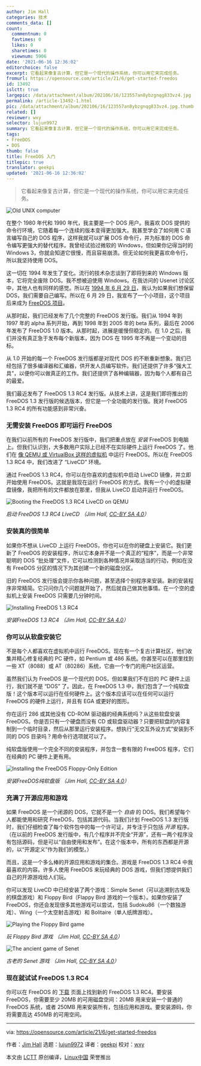```yaml
---
author: Jim Hall
categories: 技术
comments_data: []
count:
  commentnum: 0
  favtimes: 0
  likes: 0
  sharetimes: 0
  viewnum: 5906
date: '2021-06-16 12:36:02'
editorchoice: false
excerpt: 它看起来像复古计算，但它是一个现代的操作系统，你可以用它来完成任务。
fromurl: https://opensource.com/article/21/6/get-started-freedos
id: 13492
islctt: true
largepic: /data/attachment/album/202106/16/123557an8ybzgnqg833vz4.jpg
permalink: /article-13492-1.html
pic: /data/attachment/album/202106/16/123557an8ybzgnqg833vz4.jpg.thumb.jpg
related: []
reviewer: wxy
selector: lujun9972
summary: 它看起来像复古计算，但它是一个现代的操作系统，你可以用它来完成任务。
tags:
- FreeDOS
- DOS
thumb: false
title: FreeDOS 入门
titlepic: true
translator: geekpi
updated: '2021-06-16 12:36:02'
---
```



> 
> 它看起来像复古计算，但它是一个现代的操作系统，你可以用它来完成任务。
> 
> 
> 


![](/data/attachment/album/202106/16/123557an8ybzgnqg833vz4.jpg "Old UNIX computer")


在整个 1980 年代和 1990 年代，我主要是一个 DOS 用户。我喜欢 DOS 提供的命令行环境，它随着每一个连续的版本变得更加强大。我甚至学会了如何用 C 语言编写自己的 DOS 程序，这样我就可以扩展 DOS 命令行，并为标准的 DOS 命令编写更强大的替代程序。我曾经试验过微软的 Windows，但如果你记得当时的 Windows 3，你就会知道它很慢，而且容易崩溃。但无论如何我更喜欢命令行，所以我坚持使用 DOS。


这一切在 1994 年发生了变化。流行的技术杂志谈到了即将到来的 Windows 版本，它将完全废除 DOS。我不想被迫使用 Windows。在我访问的 Usenet 讨论区中，其他人也有同样的感觉。所以在 [1994 年 6 月 29 日](https://groups.google.com/g/comp.os.msdos.apps/c/oQmT4ETcSzU/m/O1HR8PE2u-EJ)，我认为如果我们想保留 DOS，我们需要自己编写。所以在 6 月 29 日，我宣布了一个小项目，这个项目后来成为 [FreeDOS 项目](https://www.freedos.org/)。


从那时起，我们已经发布了几个完整的 FreeDOS 发行版。我们从 1994 年到 1997 年的 alpha 系列开始，再到 1998 年到 2005 年的 beta 系列，最后在 2006 年发布了 FreeDOS 1.0 版本。从那时起，进展是缓慢但稳定的。在 1.0 之后，我们并没有真正急于发布每个新版本，因为 DOS 在 1995 年不再是一个变动的目标。


从 1.0 开始的每一个 FreeDOS 发行版都是对现代 DOS 的不断重新想象。我们已经包括了很多编译器和汇编器，供开发人员编写软件。我们还提供了许多“强大工具”，以便你可以做真正的工作。我们还提供了各种编辑器，因为每个人都有自己的最爱。


我们最近发布了 FreeDOS 1.3 RC4 发行版。从技术上讲，这是我们即将推出的 FreeDOS 1.3 发行版的候选版本，但它是一个全功能的发行版。我对 FreeDOS 1.3 RC4 的所有功能感到非常兴奋。


### 无需安装 FreeDOS 即可运行 FreeDOS


在我们以前所有的 FreeDOS 发行版中，我们把重点放在 *安装* FreeDOS 到电脑上。但我们认识到，大多数用户实际上已经不在实际硬件上运行 FreeDOS 了。他们在 [像 QEMU 或 VirtualBox 这样的虚拟机](https://opensource.com/article/20/8/virt-tools) 中运行 FreeDOS。所以在 FreeDOS 1.3 RC4 中，我们改进了 “LiveCD” 环境。


通过 FreeDOS 1.3 RC4，你可以在你喜欢的虚拟机中启动 LiveCD 镜像，并立即开始使用 FreeDOS。这就是我现在运行 FreeDOS 的方式。我有一个小的虚拟硬盘镜像，我把所有的文件都放在那里，但我从 LiveCD 启动并运行 FreeDOS。


![Booting the FreeDOS 1.3 RC4 LiveCD on QEMU](/data/attachment/album/202106/16/123604cc1nc4fjxcep09cc.png "Booting the FreeDOS 1.3 RC4 LiveCD")


*启动 FreeDOS 1.3 RC4 LiveCD （Jim Hall, [CC-BY SA 4.0](https://creativecommons.org/licenses/by-sa/4.0/)）*


### 安装真的很简单


如果你不想从 LiveCD 上运行 FreeDOS，你也可以在你的硬盘上安装它。我们更新了 FreeDOS 的安装程序，所以它本身并不是一个真正的“程序”，而是一个非常聪明的 DOS “批处理”文件，它可以检测到各种情况并采取适当的行动，例如在没有 FreeDOS 分区的情况下为其创建一个新的磁盘分区。


旧的 FreeDOS 发行版会提示你各种问题，甚至选择个别程序来安装。新的安装程序非常精简。它只问你几个问题就开始了，然后就自己做其他事情。在一个空的虚拟机上安装 FreeDOS 只需要几分钟时间。


![Installing FreeDOS 1.3 RC4](/data/attachment/album/202106/16/123604cos9cvrvsloz5g5z.png "Installing FreeDOS 1.3 RC4")


*安装FreeDOS 1.3 RC4 （Jim Hall, [CC-BY SA 4.0](https://creativecommons.org/licenses/by-sa/4.0/)）*


### 你可以从软盘安装它


不是每个人都喜欢在虚拟机中运行 FreeDOS。现在有一个复古计算社区，他们收集并精心修复经典的 PC 硬件，如 Pentium 或 486 系统。你甚至可以在那里找到一些 XT（8088）或 AT（80286）系统，它由一个专门的用户社区运营。


虽然我们认为 FreeDOS 是一个现代的 DOS，但如果我们不在旧的 PC 硬件上运行，我们就不是 “DOS” 了。因此，在 FreeDOS 1.3 中，我们包含了一个纯软盘版！这个版本可以运行在任何硬件上。这个版本应该可以在任何可以运行 FreeDOS 的硬件上运行，并且有 EGA 或更好的图形。


你在运行 286 或其他没有 CD-ROM 驱动器的经典系统吗？从这些软盘安装 FreeDOS。你是否只有一个硬盘而没有 CD 或软盘驱动器？只要把软盘的内容复制到一个临时目录，然后从那里运行安装程序。想执行“无交互外设方式”安装到不同的 DOS 目录吗？用命令行选项就可以了。


纯软盘版使用一个完全不同的安装程序，并包含一套有限的 FreeDOS 程序，它们在经典的 PC 硬件上更有用。


![Installing the FreeDOS Floppy-Only Edition](/data/attachment/album/202106/16/123605bcnpiew4k34nqs2s.png "Installing the FreeDOS Floppy-Only Edition")


*安装FreeDOS纯软盘版 （Jim Hall, [CC-BY SA 4.0](https://creativecommons.org/licenses/by-sa/4.0/)）*


### 充满了开源应用和游戏


如果 FreeDOS 是一个闭源的 DOS，它就不是一个 *自由* 的 DOS。我们希望每个人都能使用和研究 FreeDOS，包括其源代码。当我们计划 FreeDOS 1.3 发行版时，我们仔细检查了每个软件包中的每一个许可证，并专注于只包括 *开源* 程序。（在以前的 FreeDOS 发行版中，有几个程序并不完全“开源”，还有一两个程序没有包括源码，但是可以“自由使用和发布”。在这个版本中，所有的东西都是开源的，以“开源定义”作为我们的模型。）


而且，这是一个多么棒的开源应用和游戏的集合。游戏是 FreeDOS 1.3 RC4 中我最喜欢的内容。许多人使用 FreeDOS 来玩经典的 DOS 游戏，但我们想提供我们自己的开源游戏给人们玩。


你可以发现 LiveCD 中已经安装了两个游戏：Simple Senet（可以追溯到古埃及的棋盘游戏）和 Floppy Bird（Flappy Bird 游戏的一个版本）。如果你安装了 FreeDOS，你还会发现很多其他游戏可以尝试，包括 Sudoku86（一个数独游戏）、Wing（一个太空射击游戏）和 Bolitaire（单人纸牌游戏）。


![Playing the Floppy Bird game](/data/attachment/album/202106/16/123605pbv58vbv8whkbhuk.png "Playing the Floppy Bird game")


*玩 Floppy Bird 游戏 （Jim Hall, [CC-BY SA 4.0](https://creativecommons.org/licenses/by-sa/4.0/)）*


![The ancient game of Senet](/data/attachment/album/202106/16/123605qpxh5rhshshh58r8.png "The ancient game of Senet")


*古老的 Senet 游戏 （Jim Hall, [CC-BY SA 4.0](https://creativecommons.org/licenses/by-sa/4.0/)）*


### 现在就试试 FreeDOS 1.3 RC4


你可以在 FreeDOS 的 [下载](https://www.freedos.org/download/) 页面上找到新的 FreeDOS 1.3 RC4。要安装 FreeDOS，你需要至少 20MB 的可用磁盘空间：20MB 用来安装一个普通的 FreeDOS 系统，或者 250MB 用来安装所有，包括应用和游戏。要安装源码，你将需要高达 450MB 的可用空间。




---


via: <https://opensource.com/article/21/6/get-started-freedos>


作者：[Jim Hall](https://opensource.com/users/jim-hall) 选题：[lujun9972](https://github.com/lujun9972) 译者：[geekpi](https://github.com/geekpi) 校对：[wxy](https://github.com/wxy)


本文由 [LCTT](https://github.com/LCTT/TranslateProject) 原创编译，[Linux中国](https://linux.cn/) 荣誉推出
